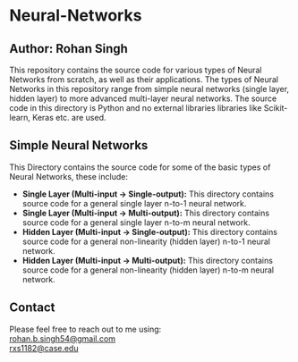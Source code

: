 # Neural-Networks
## Author: Rohan Singh
This repository contains the source code for various types of Neural Networks from scratch, as well as their applications. The types of Neural Networks in this repository range from simple neural networks (single layer, hidden layer) to more advanced multi-layer neural networks. The source code in this directory is Python and no external libraries libraries like Scikit-learn, Keras etc. are used.

## Simple Neural Networks
This Directory contains the source code for some of the basic types of Neural Networks, these include:  
  - **Single Layer (Multi-input -> Single-output):** This directory contains source code for a general single layer n-to-1 neural network.   
  - **Single Layer (Multi-input -> Multi-output):** This directory contains source code for a general single layer n-to-m neural network.  
  - **Hidden Layer (Multi-input -> Single-output):** This directory contains source code for a general non-linearity (hidden layer) n-to-1 neural network.      
  - **Hidden Layer (Multi-input -> Multi-output):** This directory contains source code for a general non-linearity (hidden layer) n-to-m neural network. 


## Contact
Please feel free to reach out to me using:  
rohan.b.singh54@gmail.com  
rxs1182@case.edu  
